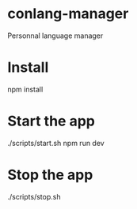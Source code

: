 # conlang-manager
Personnal language manager

# Install

npm install

# Start the app

./scripts/start.sh
npm run dev

# Stop the app

./scripts/stop.sh



